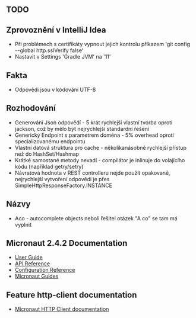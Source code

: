 ## TODO

## Zprovoznění v IntelliJ Idea

- Při problémech s certifikáty vypnout jejich kontrolu příkazem 'git config --global http.sslVerify false'
- Nastavit v Settings 'Gradle JVM' na '11'

## Fakta

- Odpovědi jsou v kódování UTF-8

## Rozhodování

- Generování Json odpovědí - 5 krát rychlejší vlastní tvorba oproti jackson, což by mělo být nejrychlejší standardní
  řešení
- Generický Endpoint s parametrem doména - 5% overhead oproti specializovanému endpointu
- Vlastní datová struktura pro cache - několikanásobně rychlejší přístup než do HashSet/Hashmap
- Krátké samostané metody nevadí - compilátor je inlinuje do volajícího kódu (například getry/setry)
- Návratová hodnota v REST controlleru nejde použít opakovaně, nejrychlejší vytvoření odpovědi je přes
  SimpleHttpResponseFactory.INSTANCE

## Názvy

- Aco - autocomplete objects neboli řešitel otázek "A co" se tam má vyplnit

## Micronaut 2.4.2 Documentation

- [User Guide](https://docs.micronaut.io/2.4.2/guide/index.html)
- [API Reference](https://docs.micronaut.io/2.4.2/api/index.html)
- [Configuration Reference](https://docs.micronaut.io/2.4.2/guide/configurationreference.html)
- [Micronaut Guides](https://guides.micronaut.io/index.html)

## Feature http-client documentation

- [Micronaut HTTP Client documentation](https://docs.micronaut.io/latest/guide/index.html#httpClient)

